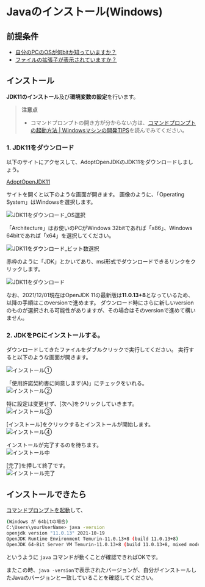 # Javaのインストール(Windows)

## 前提条件

* [自分のPCのOSが何bitか知っていますか？](preparationForWin.md#自分のpcのbit数を知っておく)
* [ファイルの拡張子が表示されていますか？](preparationForWin.md#ファイルの拡張子表示)

## インストール

**JDK11のインストール**及び**環境変数の設定**を行います。

> **注意点**
> * コマンドプロンプトの開き方が分からない方は、[コマンドプロンプトの起動方法 | Windowsマシンの開発TIPS](tipsForWin.md#コマンドプロンプトの起動方法)を読んでみてください。

### 1. JDK11をダウンロード

以下のサイトにアクセスして、AdoptOpenJDKのJDK11をダウンロードしましょう。

[AdoptOpenJDK11](https://adoptium.net/releases.html?variant=openjdk11)

サイトを開くと以下のような画面が開きます。
画像のように、「Operating System」はWindowsを選択します。

![JDK11をダウンロード_OS選択](../image/jdk_download1.png)

「Architecture」はお使いのPCがWindows 32bitであれば「x86」、Windows 64bitであれば「x64」を選択してください。

![JDK11をダウンロード_ビット数選択](../image/jdk_download2.png)

赤枠のように「JDK」とかいてあり、msi形式でダウンロードできるリンクをクリックします。

![JDK11をダウンロード](../image/jdk_download3.png)

なお、2021/12/01現在はOpenJDK 11の最新版は**11.0.13+8**となっているため、以降の手順はこのversionで進めます。
ダウンロード時にさらに新しいversionのものが選択される可能性がありますが、その場合はそのversionで進めて構いません。

### 2. JDKをPCにインストールする。
ダウンロードしてきたファイルをダブルクリックで実行してください。
実行すると以下のような画面が開きます。

![インストール①](../image/jdk_install1.png)

「使用許諾契約書に同意します(A)」にチェックをいれる。  
![インストール②](../image/jdk_install2.png)

特に設定は変更せず、[次へ]をクリックしていきます。  
![インストール③](../image/jdk_install3.png)

[インストール]をクリックするとインストールが開始します。  
![インストール④](../image/jdk_install4.png)

インストールが完了するのを待ちます。  
![インストール中](../image/jdk_installing.png)

[完了]を押して終了です。  
![インストール完了](../image/jdk_installed.png)


## インストールできたら

[コマンドプロンプトを起動](tipsForWin.md#コマンドプロンプトの起動方法)して、

```sh
(Windows が 64bitの場合)
C:\Users\yourUserName> java -version
openjdk version "11.0.13" 2021-10-19
OpenJDK Runtime Environment Temurin-11.0.13+8 (build 11.0.13+8)
OpenJDK 64-Bit Server VM Temurin-11.0.13+8 (build 11.0.13+8, mixed mode)
```
というように `java` コマンドが動くことが確認できればOKです。

またこの時、`java -version`で表示されたバージョンが、自分がインストールしたJavaのバージョンと一致していることを確認してください。
